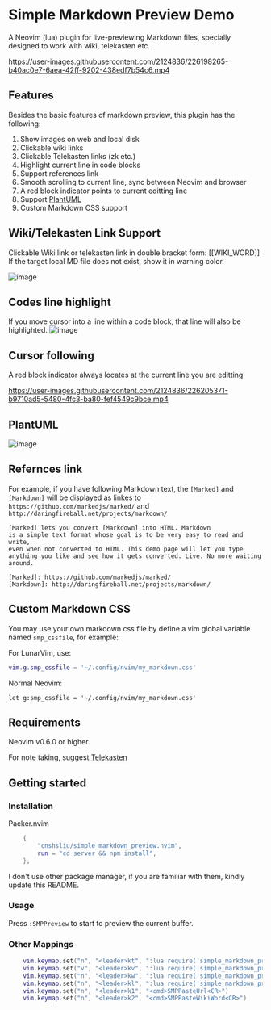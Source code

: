 # Simple Markdown Preview Demo

A Neovim (lua) plugin for live-previewing Markdown files,
specially designed to work with wiki, telekasten etc.

https://user-images.githubusercontent.com/2124836/226198265-b40ac0e7-6aea-42ff-9202-438edf7b54c6.mp4

## Features

Besides the basic features of markdown preview, this plugin has the following:

1. Show images on web and local disk
2. Clickable wiki links
3. Clickable Telekasten links (zk etc.)
4. Highlight current line in code blocks
5. Support references link
6. Smooth scrolling to current line, sync between Neovim and browser
7. A red block indicator points to current editting line
8. Support [PlantUML](https://plantuml.com)
9. Custom Markdown CSS support

## Wiki/Telekasten Link Support

Clickable Wiki link or telekasten link in double bracket form: \[\[WIKI_WORD]]
If the target local MD file does not exist, show it in warning color.

![image](https://user-images.githubusercontent.com/2124836/226204554-4d0bd902-553f-4742-987d-6c1aaf3427a8.png)

## Codes line highlight

If you move cursor into a line within a code block, that line will also be highlighted.
![image](https://user-images.githubusercontent.com/2124836/226204837-fe3016c9-1b8b-476e-921a-f075764d27b3.png)

## Cursor following

A red block indicator always locates at the current line you are editting

https://user-images.githubusercontent.com/2124836/226205371-b9710ad5-5480-4fc3-ba80-fef4549c9bce.mp4

## PlantUML

![image](https://user-images.githubusercontent.com/2124836/226204621-2c3079b4-cf73-4da6-ad0e-be2b30efb819.png)

## Refernces link

For example, if you have following Markdown text, the `[Marked]` and `[Markdown]` will be displayed as
linkes to `https://github.com/markedjs/marked/` and `http://daringfireball.net/projects/markdown/`

```
[Marked] lets you convert [Markdown] into HTML. Markdown
is a simple text format whose goal is to be very easy to read and write,
even when not converted to HTML. This demo page will let you type
anything you like and see how it gets converted. Live. No more waiting around.

[Marked]: https://github.com/markedjs/marked/
[Markdown]: http://daringfireball.net/projects/markdown/

```

## Custom Markdown CSS

You may use your own markdown css file by define a vim global variable named `smp_cssfile`, for example:

For LunarVim, use:

```lua
vim.g.smp_cssfile = '~/.config/nvim/my_markdown.css'
```

Normal Neovim:

```vim
let g:smp_cssfile = '~/.config/nvim/my_markdown.css'
```

## Requirements

Neovim v0.6.0 or higher.

For note taking, suggest [Telekasten](https://github.com/renerocksai/telekasten.nvim)

## Getting started

### Installation

Packer.nvim

```lua
	{
		"cnshsliu/simple_markdown_preview.nvim",
		run = "cd server && npm install",
	},
```

I don't use other package manager, if you are familiar with them, kindly update this README.

### Usage

Press `:SMPPreview` to start to preview the current buffer.

### Other Mappings

```lua
    vim.keymap.set("n", "<leader>kt", ":lua require('simple_markdown_preview').wrapwiki_visual()<CR>")
    vim.keymap.set("v", "<leader>kv", ":lua require('simple_markdown_preview').wrapwiki_visual()<CR>")
    vim.keymap.set("n", "<leader>kw", ":lua require('simple_markdown_preview').wrapwiki_word()<CR>")
    vim.keymap.set("n", "<leader>kl", ":lua require('simple_markdown_preview').wrapwiki_line()<CR>")
    vim.keymap.set("n", "<leader>k1", "<cmd>SMPPasteUrl<CR>")
    vim.keymap.set("n", "<leader>k2", "<cmd>SMPPasteWikiWord<CR>")
```
